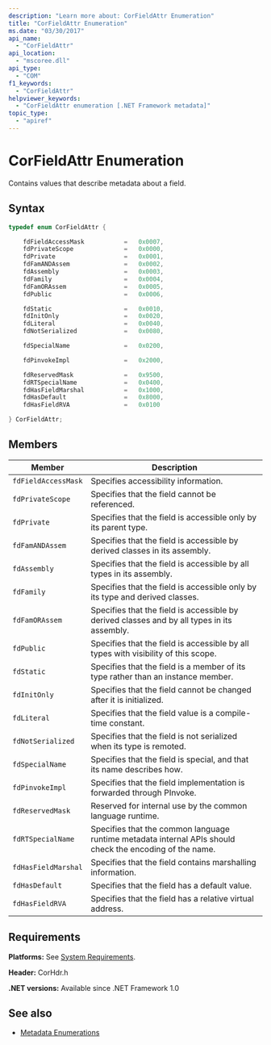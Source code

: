 ```yaml
---
description: "Learn more about: CorFieldAttr Enumeration"
title: "CorFieldAttr Enumeration"
ms.date: "03/30/2017"
api_name:
  - "CorFieldAttr"
api_location:
  - "mscoree.dll"
api_type:
  - "COM"
f1_keywords:
  - "CorFieldAttr"
helpviewer_keywords:
  - "CorFieldAttr enumeration [.NET Framework metadata]"
topic_type:
  - "apiref"
---
```

# CorFieldAttr Enumeration

Contains values that describe metadata about a field.

## Syntax

```cpp
typedef enum CorFieldAttr {

    fdFieldAccessMask           =   0x0007,
    fdPrivateScope              =   0x0000,
    fdPrivate                   =   0x0001,
    fdFamANDAssem               =   0x0002,
    fdAssembly                  =   0x0003,
    fdFamily                    =   0x0004,
    fdFamORAssem                =   0x0005,
    fdPublic                    =   0x0006,

    fdStatic                    =   0x0010,
    fdInitOnly                  =   0x0020,
    fdLiteral                   =   0x0040,
    fdNotSerialized             =   0x0080,

    fdSpecialName               =   0x0200,

    fdPinvokeImpl               =   0x2000,

    fdReservedMask              =   0x9500,
    fdRTSpecialName             =   0x0400,
    fdHasFieldMarshal           =   0x1000,
    fdHasDefault                =   0x8000,
    fdHasFieldRVA               =   0x0100

} CorFieldAttr;
```

## Members

|Member|Description|
|------------|-----------------|
|`fdFieldAccessMask`|Specifies accessibility information.|
|`fdPrivateScope`|Specifies that the field cannot be referenced.|
|`fdPrivate`|Specifies that the field is accessible only by its parent type.|
|`fdFamANDAssem`|Specifies that the field is accessible by derived classes in its assembly.|
|`fdAssembly`|Specifies that the field is accessible by all types in its assembly.|
|`fdFamily`|Specifies that the field is accessible only by its type and derived classes.|
|`fdFamORAssem`|Specifies that the field is accessible by derived classes and by all types in its assembly.|
|`fdPublic`|Specifies that the field is accessible by all types with visibility of this scope.|
|`fdStatic`|Specifies that the field is a member of its type rather than an instance member.|
|`fdInitOnly`|Specifies that the field cannot be changed after it is initialized.|
|`fdLiteral`|Specifies that the field value is a compile-time constant.|
|`fdNotSerialized`|Specifies that the field is not serialized when its type is remoted.|
|`fdSpecialName`|Specifies that the field is special, and that its name describes how.|
|`fdPinvokeImpl`|Specifies that the field implementation is forwarded through PInvoke.|
|`fdReservedMask`|Reserved for internal use by the common language runtime.|
|`fdRTSpecialName`|Specifies that the common language runtime metadata internal APIs should check the encoding of the name.|
|`fdHasFieldMarshal`|Specifies that the field contains marshalling information.|
|`fdHasDefault`|Specifies that the field has a default value.|
|`fdHasFieldRVA`|Specifies that the field has a relative virtual address.|

## Requirements

 **Platforms:** See [System Requirements](../../../framework/get-started/system-requirements.md).

 **Header:** CorHdr.h

 **.NET versions:** Available since .NET Framework 1.0

## See also

- [Metadata Enumerations](metadata-enumerations.md)
